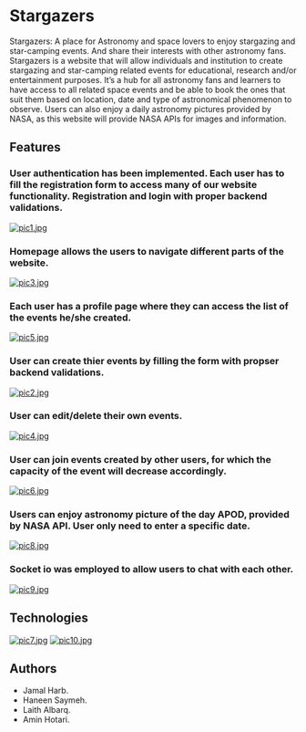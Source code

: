 
# Stargazers

Stargazers:  A place for Astronomy and space lovers to enjoy stargazing and star-camping events. And share their interests with other astronomy fans. 
Stargazers is a website that will allow individuals and institution to create stargazing and star-camping related events for educational, research and/or entertainment purposes. It’s a hub for all astronomy fans and learners to have access to all related space events and be able to book the ones that suit them based on location, date and type of astronomical phenomenon to observe. 
Users can also enjoy a daily astronomy pictures provided by NASA, as this website will provide NASA APIs for images and information. 




## Features
### User authentication has been implemented. Each user has to fill the registration form to access many of our website functionality. Registration and login with proper backend validations.
[![pic1.jpg](https://i.postimg.cc/xdRwJsQn/pic1.jpg)](https://postimg.cc/f3V21fkr)

### Homepage allows the users to navigate different parts of the website.

[![pic3.jpg](https://i.postimg.cc/Y9D4zKg3/pic3.jpg)](https://postimg.cc/zbWXqQxb)

### Each user has a profile page where they can access the list of the events he/she created.
[![pic5.jpg](https://i.postimg.cc/76Z9L4wM/pic5.jpg)](https://postimg.cc/94sZxv4r)

### User can create thier events by filling the form with propser backend validations.
[![pic2.jpg](https://i.postimg.cc/zv0VGmDW/pic2.jpg)](https://postimg.cc/9wwWLn7F)

### User can edit/delete their own events.

[![pic4.jpg](https://i.postimg.cc/d1Nbs4P3/pic4.jpg)](https://postimg.cc/0MmWZGN1)


### User can join events created by other users, for which the capacity of the event will decrease accordingly.

[![pic6.jpg](https://i.postimg.cc/SRkbtJh7/pic6.jpg)](https://postimg.cc/34SqkrWd)

### Users can  enjoy astronomy picture of the day APOD, provided by NASA API. User only need to enter a specific date.

[![pic8.jpg](https://i.postimg.cc/3xHcTWfP/pic8.jpg)](https://postimg.cc/xctRGj2R)

### Socket io was employed to allow users to chat with each other.
[![pic9.jpg](https://i.postimg.cc/PrMmCx5G/pic9.jpg)](https://postimg.cc/svvB83WK)


##  Technologies

[![pic7.jpg](https://i.postimg.cc/Kjwr8g8t/pic7.jpg)](https://postimg.cc/7J1TBh7L)
[![pic10.jpg](https://i.postimg.cc/6qqNCTxH/pic10.jpg)](https://postimg.cc/DJ9DTvZs)


## Authors
- Jamal Harb.
- Haneen Saymeh.
- Laith Albarq.
- Amin Hotari.


